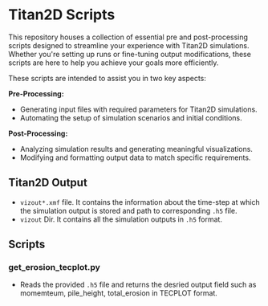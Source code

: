 # Titan2D Scripts
This repository houses a collection of essential pre and post-processing scripts designed to streamline your experience with Titan2D simulations. Whether you're setting up runs or fine-tuning output modifications, these scripts are here to help you achieve your goals more efficiently.

These scripts are intended to assist you in two key aspects:

**Pre-Processing:**
  - Generating input files with required parameters for Titan2D simulations.
  - Automating the setup of simulation scenarios and initial conditions.

**Post-Processing:**
  - Analyzing simulation results and generating meaningful visualizations.
  - Modifying and formatting output data to match specific requirements.

## Titan2D Output

- `vizout*.xmf` file. It contains the information about the time-step at which the simulation output is stored and path to corresponding `.h5` file. 
- `vizout` Dir. It contains all the simulation outputs in `.h5` format. 

## Scripts

### get_erosion_tecplot.py

- Reads the provided `.h5` file and returns the desried output field such as momemteum, pile_height, total_erosion in  TECPLOT format.
